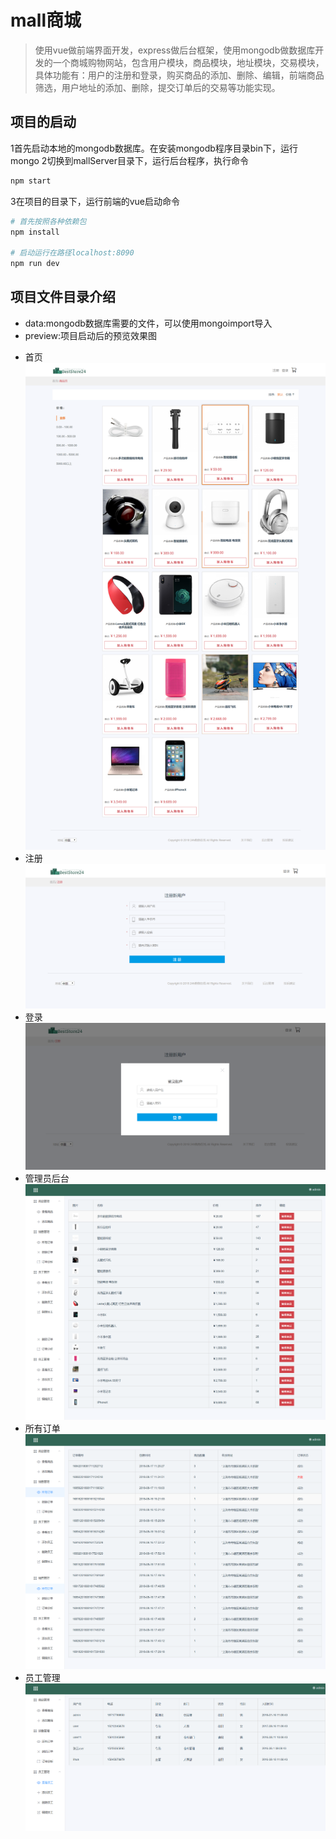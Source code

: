 # mall商城

> 使用vue做前端界面开发，express做后台框架，使用mongodb做数据库开发的一个商城购物网站，包含用户模块，商品模块，地址模块，交易模块，具体功能有：用户的注册和登录，购买商品的添加、删除、编辑，前端商品筛选，用户地址的添加、删除，提交订单后的交易等功能实现。

## 项目的启动

1首先启动本地的mongodb数据库。在安装mongodb程序目录bin下，运行mongo
2切换到mallServer目录下，运行后台程序，执行命令
``` bash
npm start
```
3在项目的目录下，运行前端的vue启动命令
``` bash
# 首先按照各种依赖包
npm install

# 启动运行在路径localhost:8090
npm run dev

```
## 项目文件目录介绍

- data:mongodb数据库需要的文件，可以使用mongoimport导入
- preview:项目启动后的预览效果图

* 首页 ![首页](preview/首页.png)
* 注册 ![注册](preview/注册.png)
* 登录 ![登录](preview/登录.png)
* 管理员后台 ![管理员后台](preview/管理员后台.png)
* 所有订单 ![所有订单](preview/所有订单.png)
* 员工管理 ![员工管理](preview/员工管理.png)
